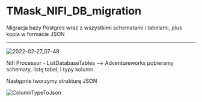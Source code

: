 # TMask_NIFI_DB_migration
Migracja bazy Postgres wraz z wszystkimi schematami i tabelami, plus kopia w formacie JSON


---------



![2022-02-27_07-49](https://user-images.githubusercontent.com/75216446/155878749-c114b1f3-8a97-4c5a-8e98-8014398cc1f7.png)


Nifi Processor - ListDatabaseTables --> Adventureworks pobieramy schematy, listę tabel, i typy kolumn. 

Następnie tworzymy strukturę JSON



![ColumnTypeToJson](https://user-images.githubusercontent.com/75216446/155878912-8941433e-f861-4284-98b6-91989900f91a.png)


